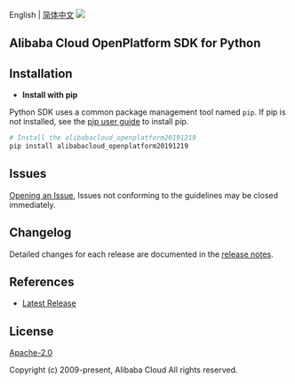 English | [简体中文](README-CN.md)
![](https://aliyunsdk-pages.alicdn.com/icons/AlibabaCloud.svg)

## Alibaba Cloud OpenPlatform SDK for Python

## Installation
- **Install with pip**

Python SDK uses a common package management tool named `pip`. If pip is not installed, see the [pip user guide](https://pip.pypa.io/en/stable/installing/ "pip User Guide") to install pip.

```bash
# Install the alibabacloud_openplatform20191219
pip install alibabacloud_openplatform20191219
```

## Issues
[Opening an Issue](https://github.com/aliyun/alibabacloud-sdk/issues/new), Issues not conforming to the guidelines may be closed immediately.

## Changelog
Detailed changes for each release are documented in the [release notes](./ChangeLog.md).

## References
* [Latest Release](https://github.com/aliyun/alibabacloud-sdk/tree/master/openplatform-20191219/python)

## License
[Apache-2.0](http://www.apache.org/licenses/LICENSE-2.0)

Copyright (c) 2009-present, Alibaba Cloud All rights reserved.
